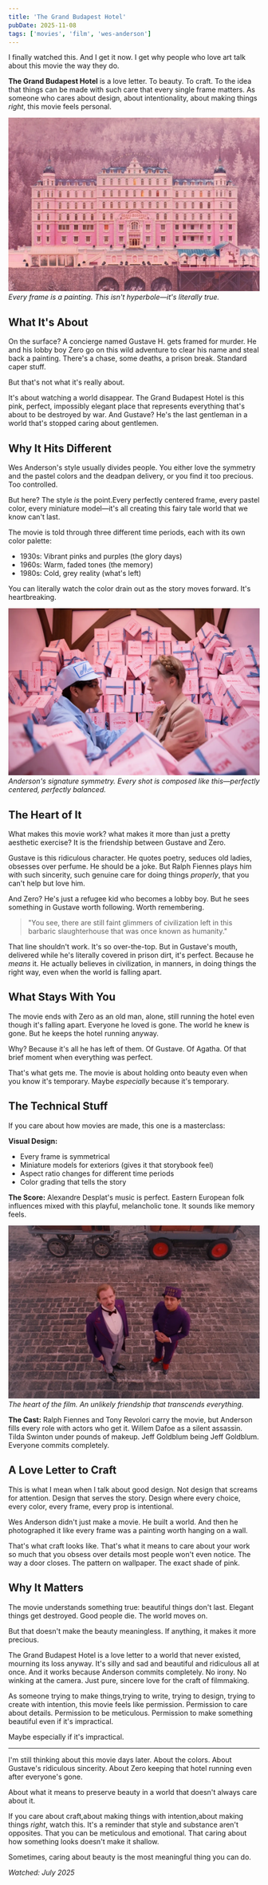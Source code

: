 ```yaml
---
title: 'The Grand Budapest Hotel'
pubDate: 2025-11-08
tags: ['movies', 'film', 'wes-anderson']
---
```


I finally watched this. And I get it now. I get why people who love art talk about this movie the way they do.

**The Grand Budapest Hotel** is a love letter. To beauty. To craft. To the idea that things can be made with such care that every single frame matters. As someone who cares about design, about intentionality, about making things *right*, this movie feels personal.

![The Grand Budapest Hotel](./_assets/grand-budapest-hotel-poster.webp)
*Every frame is a painting. This isn't hyperbole—it's literally true.*

## What It's About

On the surface? A concierge named Gustave H. gets framed for murder. He and his lobby boy Zero go on this wild adventure to clear his name and steal back a painting. There's a chase, some deaths, a prison break. Standard caper stuff.

But that's not what it's really about.

It's about watching a world disappear. The Grand Budapest Hotel is this pink, perfect, impossibly elegant place that represents everything that's about to be destroyed by war. And Gustave? He's the last gentleman in a world that's stopped caring about gentlemen.

## Why It Hits Different

Wes Anderson's style usually divides people. You either love the symmetry and the pastel colors and the deadpan delivery, or you find it too precious. Too controlled.

But here? The style *is* the point.<span class="sidenote">Every perfectly centered frame, every pastel color, every miniature model—it's all creating this fairy tale world that we know can't last.</span>

The movie is told through three different time periods, each with its own color palette:
- 1930s: Vibrant pinks and purples (the glory days)
- 1960s: Warm, faded tones (the memory)
- 1980s: Cold, grey reality (what's left)

You can literally watch the color drain out as the story moves forward. It's heartbreaking.

![Symmetry and Color](./_assets/grand-budapest-symmetry.webp)
*Anderson's signature symmetry. Every shot is composed like this—perfectly centered, perfectly balanced.*

## The Heart of It

What makes this movie work? what makes it more than just a pretty aesthetic exercise? It is the friendship between Gustave and Zero.

Gustave is this ridiculous character. He quotes poetry, seduces old ladies, obsesses over perfume. He should be a joke. But Ralph Fiennes plays him with such sincerity, such genuine care for doing things *properly*, that you can't help but love him.

And Zero? He's just a refugee kid who becomes a lobby boy. But he sees something in Gustave worth following. Worth remembering.

> "You see, there are still faint glimmers of civilization left in this barbaric slaughterhouse that was once known as humanity."

That line shouldn't work. It's so over-the-top. But in Gustave's mouth, delivered while he's literally covered in prison dirt, it's perfect. Because he *means* it. He actually believes in civilization, in manners, in doing things the right way, even when the world is falling apart.

## What Stays With You

The movie ends with Zero as an old man, alone, still running the hotel even though it's falling apart. Everyone he loved is gone. The world he knew is gone. But he keeps the hotel running anyway.

Why? Because it's all he has left of them. Of Gustave. Of Agatha. Of that brief moment when everything was perfect.

That's what gets me. The movie is about holding onto beauty even when you know it's temporary. Maybe *especially* because it's temporary.

## The Technical Stuff

If you care about how movies are made, this one is a masterclass:

**Visual Design:**
- Every frame is symmetrical
- Miniature models for exteriors (gives it that storybook feel)
- Aspect ratio changes for different time periods
- Color grading that tells the story

**The Score:**
Alexandre Desplat's music is perfect. Eastern European folk influences mixed with this playful, melancholic tone. It sounds like memory feels.

![Gustave and Zero](./_assets/grand-budapest-gustave-zero.webp)
*The heart of the film. An unlikely friendship that transcends everything.*

**The Cast:**
Ralph Fiennes and Tony Revolori carry the movie, but Anderson fills every role with actors who get it. Willem Dafoe as a silent assassin. Tilda Swinton under pounds of makeup. Jeff Goldblum being Jeff Goldblum. Everyone commits completely.

## A Love Letter to Craft

This is what I mean when I talk about good design. Not design that screams for attention. Design that serves the story. Design where every choice, every color, every frame, every prop is intentional.

Wes Anderson didn't just make a movie. He built a world. And then he photographed it like every frame was a painting worth hanging on a wall.

That's what craft looks like. That's what it means to care about your work so much that you obsess over details most people won't even notice. The way a door closes. The pattern on wallpaper. The exact shade of pink.

## Why It Matters

The movie understands something true: beautiful things don't last. Elegant things get destroyed. Good people die. The world moves on.

But that doesn't make the beauty meaningless. If anything, it makes it more precious.

The Grand Budapest Hotel is a love letter to a world that never existed, mourning its loss anyway. It's silly and sad and beautiful and ridiculous all at once. And it works because Anderson commits completely. No irony. No winking at the camera. Just pure, sincere love for the craft of filmmaking.

As someone trying to make things,trying to write, trying to design, trying to create with intention, this movie feels like permission. Permission to care about details. Permission to be meticulous. Permission to make something beautiful even if it's impractical.

Maybe especially if it's impractical.

---

I'm still thinking about this movie days later. About the colors. About Gustave's ridiculous sincerity. About Zero keeping that hotel running even after everyone's gone.

About what it means to preserve beauty in a world that doesn't always care about it.

If you care about craft,about making things with intention,about making things *right*, watch this. It's a reminder that style and substance aren't opposites. That you can be meticulous and emotional. That caring about how something looks doesn't make it shallow.

Sometimes, caring about beauty is the most meaningful thing you can do.

*Watched: July 2025*
